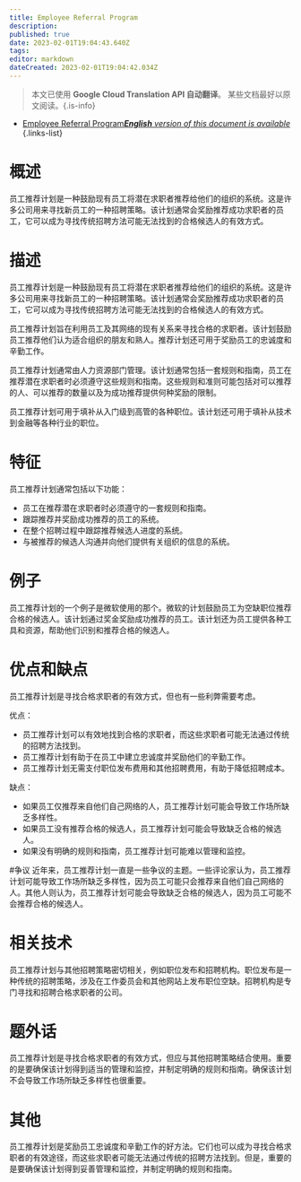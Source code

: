 ```yaml
---
title: Employee Referral Program
description: 
published: true
date: 2023-02-01T19:04:43.640Z
tags: 
editor: markdown
dateCreated: 2023-02-01T19:04:42.034Z
---
```


> 本文已使用 **Google Cloud Translation API 自动翻译**。
某些文档最好以原文阅读。{.is-info}

- [Employee Referral Program***English** version of this document is available*](/en/Knowledge-base/Dictionary/employee-referral-program)
{.links-list}

# 概述
员工推荐计划是一种鼓励现有员工将潜在求职者推荐给他们的组织的系统。这是许多公司用来寻找新员工的一种招聘策略。该计划通常会奖励推荐成功求职者的员工，它可以成为寻找传统招聘方法可能无法找到的合格候选人的有效方式。

# 描述
员工推荐计划是一种鼓励现有员工将潜在求职者推荐给他们的组织的系统。这是许多公司用来寻找新员工的一种招聘策略。该计划通常会奖励推荐成功求职者的员工，它可以成为寻找传统招聘方法可能无法找到的合格候选人的有效方式。

员工推荐计划旨在利用员工及其网络的现有关系来寻找合格的求职者。该计划鼓励员工推荐他们认为适合组织的朋友和熟人。推荐计划还可用于奖励员工的忠诚度和辛勤工作。

员工推荐计划通常由人力资源部门管理。该计划通常包括一套规则和指南，员工在推荐潜在求职者时必须遵守这些规则和指南。这些规则和准则可能包括对可以推荐的人、可以推荐的数量以及为成功推荐提供何种奖励的限制。

员工推荐计划可用于填补从入门级到高管的各种职位。该计划还可用于填补从技术到金融等各种行业的职位。

# 特征
员工推荐计划通常包括以下功能：

- 员工在推荐潜在求职者时必须遵守的一套规则和指南。
- 跟踪推荐并奖励成功推荐的员工的系统。
- 在整个招聘过程中跟踪推荐候选人进度的系统。
- 与被推荐的候选人沟通并向他们提供有关组织的信息的系统。

# 例子
员工推荐计划的一个例子是微软使用的那个。微软的计划鼓励员工为空缺职位推荐合格的候选人。该计划通过奖金奖励成功推荐的员工。该计划还为员工提供各种工具和资源，帮助他们识别和推荐合格的候选人。

# 优点和缺点
员工推荐计划是寻找合格求职者的有效方式，但也有一些利弊需要考虑。

优点：

- 员工推荐计划可以有效地找到合格的求职者，而这些求职者可能无法通过传统的招聘方法找到。
- 员工推荐计划有助于在员工中建立忠诚度并奖励他们的辛勤工作。
- 员工推荐计划无需支付职位发布费用和其他招聘费用，有助于降低招聘成本。

缺点：

- 如果员工仅推荐来自他们自己网络的人，员工推荐计划可能会导致工作场所缺乏多样性。
- 如果员工没有推荐合格的候选人，员工推荐计划可能会导致缺乏合格的候选人。
- 如果没有明确的规则和指南，员工推荐计划可能难以管理和监控。

#争议
近年来，员工推荐计划一直是一些争议的主题。一些评论家认为，员工推荐计划可能导致工作场所缺乏多样性，因为员工可能只会推荐来自他们自己网络的人。其他人则认为，员工推荐计划可能会导致缺乏合格的候选人，因为员工可能不会推荐合格的候选人。

# 相关技术
员工推荐计划与其他招聘策略密切相关，例如职位发布和招聘机构。职位发布是一种传统的招聘策略，涉及在工作委员会和其他网站上发布职位空缺。招聘机构是专门寻找和招聘合格求职者的公司。

# 题外话
员工推荐计划是寻找合格求职者的有效方式，但应与其他招聘策略结合使用。重要的是要确保该计划得到适当的管理和监控，并制定明确的规则和指南。确保该计划不会导致工作场所缺乏多样性也很重要。

# 其他
员工推荐计划是奖励员工忠诚度和辛勤工作的好方法。它们也可以成为寻找合格求职者的有效途径，而这些求职者可能无法通过传统的招聘方法找到。但是，重要的是要确保该计划得到妥善管理和监控，并制定明确的规则和指南。